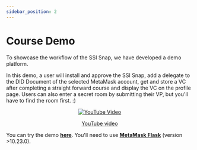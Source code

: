```yaml
---
sidebar_position: 2
---
```


# Course Demo

To showcase the workflow of the SSI Snap, we have developed a demo platform.

In this demo, a user will install and approve the SSI Snap, add a delegate to the DID Document of the selected MetaMask account, get and store a VC after completing a straight forward course and display the VC on the profile page. Users can also enter a secret room by submitting their VP, but you'll have to find the room first. :)

<center>

[![YouTube Video](https://img.youtube.com/vi/LX40LsSipM8/0.jpg)](https://www.youtube.com/watch?v=LX40LsSipM8)

[YouTube video](https://www.youtube.com/watch?v=LX40LsSipM8)

</center>

You can try the demo **[here](https://blockchain-lab-um.github.io/course-dapp/)**. You'll need to use **[MetaMask Flask](https://metamask.io/flask/)** (version >10.23.0).
